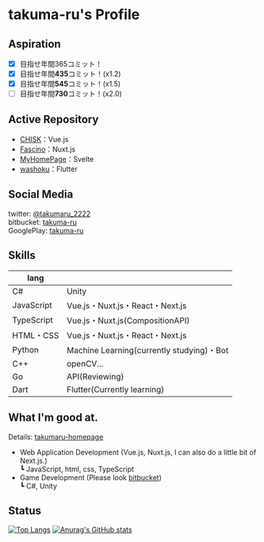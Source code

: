 # takuma-ru's Profile

## Aspiration
- [x] 目指せ年間365コミット！
- [x] 目指せ年間**435**コミット！(x1.2)
- [x] 目指せ年間**545**コミット！(x1.5)
- [ ] 目指せ年間**730**コミット！(x2.0)

## Active Repository
- [CHISK](https://github.com/takuma-ru/taskMGT)：Vue.js<br>
- [Fascino](https://github.com/takuma-ru/Fascino)：Nuxt.js<br>
- [MyHomePage](https://github.com/takuma-ru/svelte_MyHomePage)：Svelte<br>
- [washoku](https://github.com/takuma-ru/washoku)：Flutter

## Social Media
twitter: [@takumaru_2222](https://twitter.com/takumaru_2222)<br>
bitbucket: [takuma-ru](https://bitbucket.org/takuma-ru/)<br>
GooglePlay: [takuma-ru](https://play.google.com/store/apps/dev?id=7473198602481823619)

## Skills
| lang |  |
| -- | -- |
| C# | Unity |
| JavaScript | Vue.js・Nuxt.js・React・Next.js |
| TypeScript | Vue.js・Nuxt.js(CompositionAPI) |
| HTML・CSS | Vue.js・Nuxt.js・React・Next.js |
| Python | Machine Learning(currently studying)・Bot |
| C++ | openCV... |
| Go | API(Reviewing) |
| Dart | Flutter(Currently learning) |

## What I'm good at.
Details: [takumaru-homepage](https://takumaru-homepage.vercel.app/)<br>
- Web Application Development (Vue.js, Nuxt.js, I can also do a little bit of Next.js.)<br>
  ┗ JavaScript, html, css, TypeScript<br>
- Game Development (Please look [bitbucket](https://bitbucket.org/takuma-ru/))<br>
  ┗ C#, Unity<br>

## Status
[![Top Langs](https://github-readme-stats.vercel.app/api/top-langs/?username=takuma-ru&count_private=true&langs_count=8)](https://github.com/anuraghazra/github-readme-stats)
[![Anurag's GitHub stats](https://github-readme-stats.vercel.app/api?username=takuma-ru&count_private=true&show_icons=true&include_all_commits=true&line_height=60)](https://github.com/anuraghazra/github-readme-stats)
